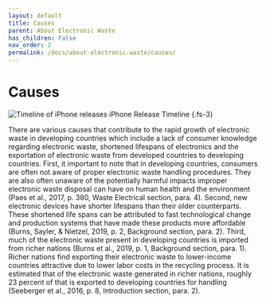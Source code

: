 ```yaml
---
layout: default
title: Causes
parent: About Electronic Waste
has_children: False
nav_order: 2
permalink: /docs/about-electronic-waste/causes/
---
```


# Causes

![Timeline of iPhone releases](https://www.researchgate.net/profile/Timothy_Simpson2/publication/267490070/figure/fig1/AS:392061720252417@1470486206126/A-timeline-showing-the-periods-during-which-each-of-the-five-generations-of-the-iPhone.png)
iPhone Release Timeline
{.fs-3}

There are various causes that contribute to the rapid growth of electronic waste in developing countries which include a lack of consumer knowledge regarding electronic waste, shortened lifespans of electronics and the exportation of electronic waste from developed countries to developing countries. First, it important to note that in developing countries, consumers are often not aware of proper electronic waste handling procedures. They are also often unaware of the potentially harmful impacts improper electronic waste disposal can have on human health and the environment (Paes et al., 2017, p. 380, Waste Electrical section, para. 4). Second, new electronic devices have shorter lifespans than their older counterparts. These shortened life spans can be attributed to fast technological change and production systems that have made these products more affordable (Burns, Sayler, & Nietzel, 2019, p. 2, Background section, para. 2). Third, much of the electronic waste present in developing countries is imported from richer nations (Burns et al., 2019, p. 1, Background section, para. 1).  Richer nations  find exporting their electronic waste to lower-income countries attractive due to lower labor costs in the recycling process. It is estimated that of the electronic waste generated in richer nations, roughly 23 percent of that is exported to developing countries for handling (Seeberger et al., 2016, p. 8, Introduction section, para. 2). 
